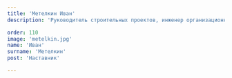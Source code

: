 ```yaml
---
title: 'Метелкин Иван'
description: 'Руководитель строительных проектов, инженер организационного и личностного развития.'

order: 110
image: 'metelkin.jpg'
name: 'Иван'
surname: 'Метелкин'
post: 'Наставник'

---
```

